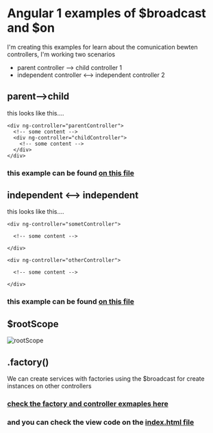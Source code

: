 # Angular 1 examples of $broadcast and $on  

I'm creating this examples for learn about the comunication bewten controllers, I'm working two scenarios

* parent controller --> child controller 1
* independent controller <--> independent controller 2

## parent-->child
this looks like this....
```
<div ng-controller="parentController">
  <!-- some content -->
  <div ng-controller="childController">
    <!-- some content -->
  </div>
</div>
```

### this example can be found [on this file](https://github.com/abelardogg/ng-1-broadcast/blob/master/parent-child.html)

## independent <--> independent
this looks like this....
```
<div ng-controller="sometController">
  
  <!-- some content -->
  
</div>

<div ng-controller="otherController">
  
  <!-- some content -->
  
</div>
```
### this example can be found [on this file](https://github.com/abelardogg/ng-1-broadcast/blob/master/anon-broadcast.html)

## $rootScope

![rootScope](http://www.dotnettricks.com/img/angularjs/emit-broadcast.png)

## .factory()
We can create services with factories using the $broadcast for create instances on other controllers
### [check the factory and controller exmaples here](https://github.com/abelardogg/ng-1-broadcast/blob/master/app/test-controller.js)
### and you can check the view code on the [index.html file](https://github.com/abelardogg/ng-1-broadcast/blob/master/index.html)

